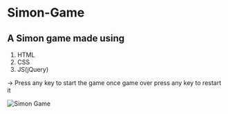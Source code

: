 # Simon-Game

## A Simon game made using 
1. HTML
2. CSS
3. JS(jQuery)

→ Press any key to start the game once game over press any key to restart it

![Simon Game](https://github.com/user-attachments/assets/5a685e13-e4e5-4810-801e-165b41cfac7c)

